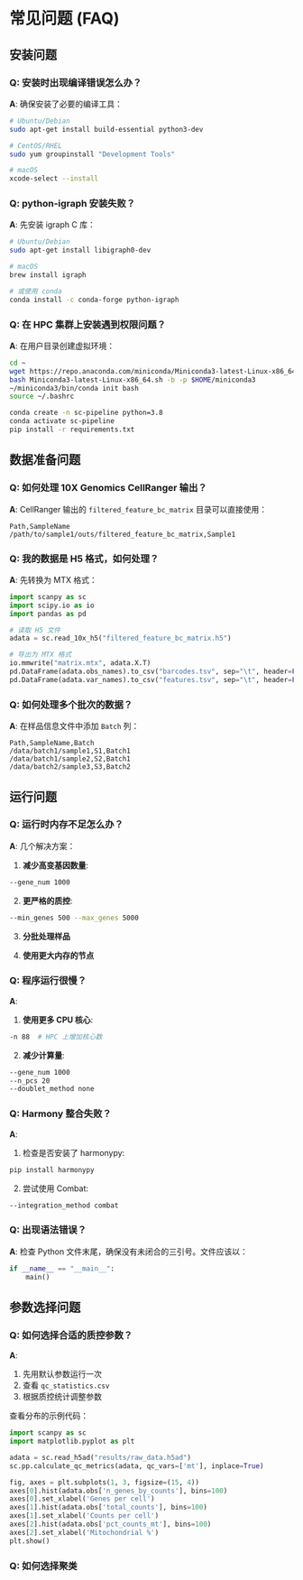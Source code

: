 # 常见问题 (FAQ)

## 安装问题

### Q: 安装时出现编译错误怎么办？

**A**: 确保安装了必要的编译工具：
```bash
# Ubuntu/Debian
sudo apt-get install build-essential python3-dev

# CentOS/RHEL
sudo yum groupinstall "Development Tools"

# macOS
xcode-select --install
```

### Q: python-igraph 安装失败？

**A**: 先安装 igraph C 库：
```bash
# Ubuntu/Debian
sudo apt-get install libigraph0-dev

# macOS
brew install igraph

# 或使用 conda
conda install -c conda-forge python-igraph
```

### Q: 在 HPC 集群上安装遇到权限问题？

**A**: 在用户目录创建虚拟环境：
```bash
cd ~
wget https://repo.anaconda.com/miniconda/Miniconda3-latest-Linux-x86_64.sh
bash Miniconda3-latest-Linux-x86_64.sh -b -p $HOME/miniconda3
~/miniconda3/bin/conda init bash
source ~/.bashrc

conda create -n sc-pipeline python=3.8
conda activate sc-pipeline
pip install -r requirements.txt
```

## 数据准备问题

### Q: 如何处理 10X Genomics CellRanger 输出？

**A**: CellRanger 输出的 `filtered_feature_bc_matrix` 目录可以直接使用：
```csv
Path,SampleName
/path/to/sample1/outs/filtered_feature_bc_matrix,Sample1
```

### Q: 我的数据是 H5 格式，如何处理？

**A**: 先转换为 MTX 格式：
```python
import scanpy as sc
import scipy.io as io
import pandas as pd

# 读取 H5 文件
adata = sc.read_10x_h5("filtered_feature_bc_matrix.h5")

# 导出为 MTX 格式
io.mmwrite("matrix.mtx", adata.X.T)
pd.DataFrame(adata.obs_names).to_csv("barcodes.tsv", sep="\t", header=False, index=False)
pd.DataFrame(adata.var_names).to_csv("features.tsv", sep="\t", header=False, index=False)
```

### Q: 如何处理多个批次的数据？

**A**: 在样品信息文件中添加 `Batch` 列：
```csv
Path,SampleName,Batch
/data/batch1/sample1,S1,Batch1
/data/batch1/sample2,S2,Batch1
/data/batch2/sample3,S3,Batch2
```

## 运行问题

### Q: 运行时内存不足怎么办？

**A**: 几个解决方案：

1. **减少高变基因数量**:
```bash
--gene_num 1000
```

2. **更严格的质控**:
```bash
--min_genes 500 --max_genes 5000
```

3. **分批处理样品**

4. **使用更大内存的节点**

### Q: 程序运行很慢？

**A**: 

1. **使用更多 CPU 核心**:
```bash
-n 88  # HPC 上增加核心数
```

2. **减少计算量**:
```bash
--gene_num 1000
--n_pcs 20
--doublet_method none
```

### Q: Harmony 整合失败？

**A**: 

1. 检查是否安装了 harmonypy:
```bash
pip install harmonypy
```

2. 尝试使用 Combat:
```bash
--integration_method combat
```

### Q: 出现语法错误？

**A**: 检查 Python 文件末尾，确保没有未闭合的三引号。文件应该以：
```python
if __name__ == "__main__":
    main()
```

## 参数选择问题

### Q: 如何选择合适的质控参数？

**A**: 

1. 先用默认参数运行一次
2. 查看 `qc_statistics.csv`
3. 根据质控统计调整参数

查看分布的示例代码：
```python
import scanpy as sc
import matplotlib.pyplot as plt

adata = sc.read_h5ad("results/raw_data.h5ad")
sc.pp.calculate_qc_metrics(adata, qc_vars=['mt'], inplace=True)

fig, axes = plt.subplots(1, 3, figsize=(15, 4))
axes[0].hist(adata.obs['n_genes_by_counts'], bins=100)
axes[0].set_xlabel('Genes per cell')
axes[1].hist(adata.obs['total_counts'], bins=100)
axes[1].set_xlabel('Counts per cell')
axes[2].hist(adata.obs['pct_counts_mt'], bins=100)
axes[2].set_xlabel('Mitochondrial %')
plt.show()
```

### Q: 如何选择聚类
